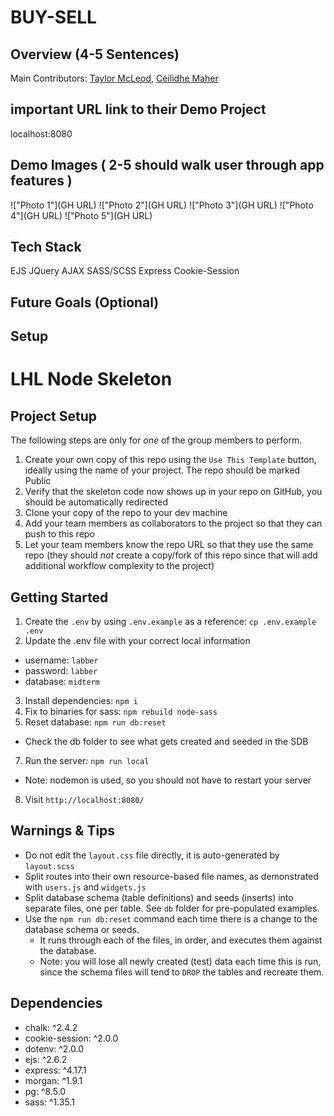 BUY-SELL
=========

## Overview (4-5 Sentences)

Main Contributors: [Taylor McLeod](https://github.com/lorleod), [Céilidhe Maher](https://github.com/cmaher15)

## important URL link to their Demo Project

localhost:8080

## Demo Images ( 2-5 should walk user through app features )
!["Photo 1"](GH URL)
!["Photo 2"](GH URL)
!["Photo 3"](GH URL)
!["Photo 4"](GH URL)
!["Photo 5"](GH URL)

## Tech Stack
EJS
JQuery
AJAX
SASS/SCSS
Express
Cookie-Session

## Future Goals (Optional)



## Setup

LHL Node Skeleton
=========

## Project Setup

The following steps are only for _one_ of the group members to perform.

1. Create your own copy of this repo using the `Use This Template` button, ideally using the name of your project. The repo should be marked Public
2. Verify that the skeleton code now shows up in your repo on GitHub, you should be automatically redirected
3. Clone your copy of the repo to your dev machine
4. Add your team members as collaborators to the project so that they can push to this repo
5. Let your team members know the repo URL so that they use the same repo (they should _not_ create a copy/fork of this repo since that will add additional workflow complexity to the project)


## Getting Started

1. Create the `.env` by using `.env.example` as a reference: `cp .env.example .env`
2. Update the .env file with your correct local information 
  - username: `labber` 
  - password: `labber` 
  - database: `midterm`
3. Install dependencies: `npm i`
4. Fix to binaries for sass: `npm rebuild node-sass`
5. Reset database: `npm run db:reset`
  - Check the db folder to see what gets created and seeded in the SDB
7. Run the server: `npm run local`
  - Note: nodemon is used, so you should not have to restart your server
8. Visit `http://localhost:8080/`

## Warnings & Tips

- Do not edit the `layout.css` file directly, it is auto-generated by `layout.scss`
- Split routes into their own resource-based file names, as demonstrated with `users.js` and `widgets.js`
- Split database schema (table definitions) and seeds (inserts) into separate files, one per table. See `db` folder for pre-populated examples. 
- Use the `npm run db:reset` command each time there is a change to the database schema or seeds. 
  - It runs through each of the files, in order, and executes them against the database. 
  - Note: you will lose all newly created (test) data each time this is run, since the schema files will tend to `DROP` the tables and recreate them.

## Dependencies
 - chalk: ^2.4.2
 - cookie-session: ^2.0.0
 - dotenv: ^2.0.0
 - ejs: ^2.6.2
 - express: ^4.17.1
 - morgan: ^1.9.1
 - pg: ^8.5.0
 - sass: ^1.35.1

